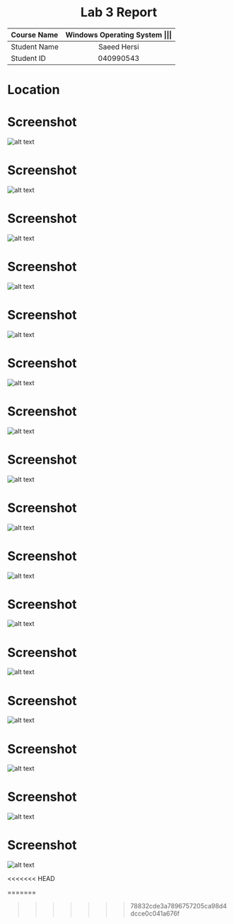 <center> <h1> Lab 3 Report</h1> </center>

| **Course Name**  | **Windows Operating System \|\|\|**| 
|:-------------| :-----------------------------:|
|Student Name  | Saeed Hersi                    |
|Student ID    | 040990543                    |


# Location 
# Screenshot 
![alt text](my_images/hers0080%20Lab03/Lab03-00.png)

# Screenshot 
![alt text](my_images/hers0080%20Lab03/Screenshot%20(8).png)

# Screenshot 
![alt text](my_images/hers0080%20Lab03/Screenshot%20(9).png)

# Screenshot
![alt text](my_images/hers0080%20Lab03/Screenshot%20(10).png)

# Screenshot
![alt text](my_images/hers0080%20Lab03/Screenshot%20(11).png)

# Screenshot
![alt text](my_images/hers0080%20Lab03/Screenshot%20(12).png)

# Screenshot
![alt text](my_images/hers0080%20Lab03/Screenshot%20(13).png)

# Screenshot
![alt text](my_images/hers0080%20Lab03/Screenshot%20(14).png)

# Screenshot
![alt text](my_images/hers0080%20Lab03/Screenshot%20(15).png)

# Screenshot
![alt text](my_images/hers0080%20Lab03/Screenshot%20(16).png)

# Screenshot
![alt text](my_images/hers0080%20Lab03/Screenshot%20(17).png)

# Screenshot
![alt text](my_images/hers0080%20Lab03/Screenshot%20(18).png)

# Screenshot
![alt text](my_images/hers0080%20Lab03/Screenshot%20(19).png)

# Screenshot
![alt text](my_images/hers0080%20Lab03/Screenshot%20(20).png)

# Screenshot
![alt text](my_images/hers0080%20Lab03/Screenshot%20(21).png)

# Screenshot
![alt text](my_images/hers0080%20Lab03/Screenshot%20(22).png)

<<<<<<< HEAD

=======
>>>>>>> 78832cde3a7896757205ca98d4dcce0c041a676f


